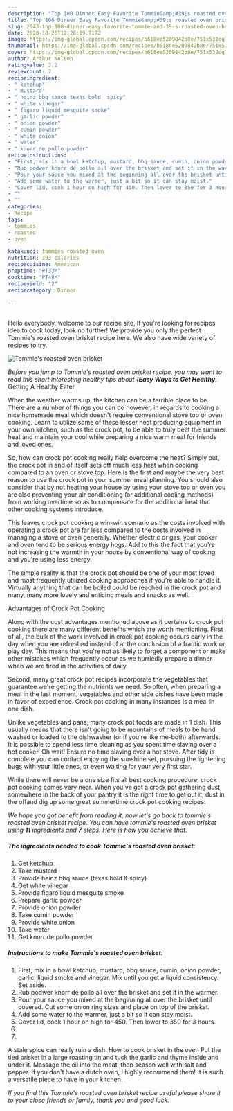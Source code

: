 ```yaml
---
description: "Top 100 Dinner Easy Favorite Tommie&amp;#39;s roasted oven brisket"
title: "Top 100 Dinner Easy Favorite Tommie&amp;#39;s roasted oven brisket"
slug: 2943-top-100-dinner-easy-favorite-tommie-and-39-s-roasted-oven-brisket
date: 2020-10-26T12:28:19.717Z
image: https://img-global.cpcdn.com/recipes/b618ee5209842b8e/751x532cq70/tommies-roasted-oven-brisket-recipe-main-photo.jpg
thumbnail: https://img-global.cpcdn.com/recipes/b618ee5209842b8e/751x532cq70/tommies-roasted-oven-brisket-recipe-main-photo.jpg
cover: https://img-global.cpcdn.com/recipes/b618ee5209842b8e/751x532cq70/tommies-roasted-oven-brisket-recipe-main-photo.jpg
author: Arthur Nelson
ratingvalue: 3.2
reviewcount: 7
recipeingredient:
- " ketchup"
- " mustard"
- " heinz bbq sauce texas bold  spicy"
- " white vinegar"
- " figaro liquid mesquite smoke"
- " garlic powder"
- " onion powder"
- " cumin powder"
- " white onion"
- " water"
- " knorr de pollo powder"
recipeinstructions:
- "First, mix in a bowl ketchup, mustard, bbq sauce, cumin, onion powder, garlic, liquid smoke and vinegar. Mix until you get a liquid consistency. Set aside."
- "Rub podwer knorr de pollo all over the brisket and set it in the warmer."
- "Pour your sauce you mixed at the beginning all over the brisket until covered. Cut some onion ring sizes and place on top of the brisket."
- "Add some water to the warmer, just a bit so it can stay moist."
- "Cover lid, cook 1 hour on high for 450. Then lower to 350 for 3 hours."
- ""
- ""
categories:
- Recipe
tags:
- tommies
- roasted
- oven

katakunci: tommies roasted oven 
nutrition: 193 calories
recipecuisine: American
preptime: "PT33M"
cooktime: "PT48M"
recipeyield: "2"
recipecategory: Dinner

---
```

<br>
Hello everybody, welcome to our recipe site, If you're looking for recipes idea to cook today, look no further! We provide you only the perfect Tommie&#39;s roasted oven brisket recipe here. We also have wide variety of recipes to try.
<br>


![Tommie&#39;s roasted oven brisket](https://img-global.cpcdn.com/recipes/b618ee5209842b8e/751x532cq70/tommies-roasted-oven-brisket-recipe-main-photo.jpg)

<i>Before you jump to Tommie&#39;s roasted oven brisket recipe, you may want to read this short interesting healthy tips about {<strong>Easy Ways to Get Healthy</strong>.</i>
Getting A Healthy Eater


When the weather warms up, the kitchen can be a terrible place to be. There are a number of things you can do however, in regards to cooking a nice homemade meal which doesn't require conventional stove top or oven cooking. Learn to utilize some of these lesser heat producing equipment in your own kitchen, such as the crock pot, to be able to truly beat the summer heat and maintain your cool while preparing a nice warm meal for friends and loved ones.

So, how can crock pot cooking really help overcome the heat? Simply put, the crock pot in and of itself sets off much less heat when cooking compared to an oven or stove top. Here is the first and maybe the very best reason to use the crock pot in your summer meal planning. You should also consider that by not heating your house by using your stove top or oven you are also preventing your air conditioning (or additional cooling methods) from working overtime so as to compensate for the additional heat that other cooking systems introduce.

This leaves crock pot cooking a win-win scenario as the costs involved with operating a crock pot are far less compared to the costs involved in managing a stove or oven generally. Whether electric or gas, your cooker and oven tend to be serious energy hogs. Add to this the fact that you're not increasing the warmth in your house by conventional way of cooking and you're using less energy.

 The simple reality is that the crock pot should be one of your most loved and most frequently utilized cooking approaches if you're able to handle it.  Virtually anything that can be boiled could be reached in the crock pot and many, many more lovely and enticing meals and snacks as well.

Advantages of Crock Pot Cooking

Along with the cost advantages mentioned above as it pertains to crock pot cooking there are many different benefits which are worth mentioning. First of all, the bulk of the work involved in crock pot cooking occurs early in the day when you are refreshed instead of at the conclusion of a frantic work or play day. This means that you're not as likely to forget a component or make other mistakes which frequently occur as we hurriedly prepare a dinner when we are tired in the activities of daily.

Second, many great crock pot recipes incorporate the vegetables that guarantee we're getting the nutrients we need. So often, when preparing a meal in the last moment, vegetables and other side dishes have been made in favor of expedience. Crock pot cooking in many instances is a meal in one dish.

 Unlike vegetables and pans, many crock pot foods are made in 1 dish. This usually means that there isn't going to be mountains of meals to be hand washed or loaded to the dishwasher (or if you're like me-both) afterwards. It is possible to spend less time cleaning as you spent time slaving over a hot cooker. Oh wait! Ensure no time slaving over a hot stove. After tidy is complete you can contact enjoying the sunshine set, pursuing the lightening bugs with your little ones, or even waiting for your very first star.

While there will never be a one size fits all best cooking procedure, crock pot cooking comes very near. When you've got a crock pot gathering dust somewhere in the back of your pantry it is the right time to get out it, dust in the offand dig up some great summertime crock pot cooking recipes.


<i>We hope you got benefit from reading it, now let's go back to tommie&#39;s roasted oven brisket recipe. You can have tommie&#39;s roasted oven brisket using <strong>11</strong> ingredients and <strong>7</strong> steps. Here is how you achieve that.
</i>

##### The ingredients needed to cook Tommie&#39;s roasted oven brisket:

1. Get  ketchup
1. Take  mustard
1. Provide  heinz bbq sauce (texas bold &amp; spicy)
1. Get  white vinegar
1. Provide  figaro liquid mesquite smoke
1. Prepare  garlic powder
1. Provide  onion powder
1. Take  cumin powder
1. Provide  white onion
1. Take  water
1. Get  knorr de pollo powder


##### Instructions to make Tommie&#39;s roasted oven brisket:

1. First, mix in a bowl ketchup, mustard, bbq sauce, cumin, onion powder, garlic, liquid smoke and vinegar. Mix until you get a liquid consistency. Set aside.
1. Rub podwer knorr de pollo all over the brisket and set it in the warmer.
1. Pour your sauce you mixed at the beginning all over the brisket until covered. Cut some onion ring sizes and place on top of the brisket.
1. Add some water to the warmer, just a bit so it can stay moist.
1. Cover lid, cook 1 hour on high for 450. Then lower to 350 for 3 hours.
1. 
1. 


A stale spice can really ruin a dish. How to cook brisket in the oven Put the tied brisket in a large roasting tin and tuck the garlic and thyme inside and under it. Massage the oil into the meat, then season well with salt and pepper. If you don&#39;t have a dutch oven, I highly recommend them! It is such a versatile piece to have in your kitchen. 

<i>If you find this Tommie&#39;s roasted oven brisket recipe useful please share it to your close friends or family, thank you and good luck.</i>
